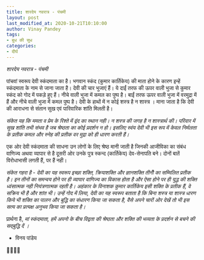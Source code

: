 ```yaml
---
title: शारदेय नवरात्र - पंचमी
layout: post
last_modified_at: 2020-10-21T10:10:00
author: Vinay Pandey
tags:
- बुध की सुध
categories:
- दीर्घ
---
```

*शारदेय नवरात्र - पंचमी*

पांचवां स्वरूप देवी स्कंदमाता का है। भगवान स्कंद (कुमार कार्तिकेय) की माता होने के कारण इन्हें स्कंदमाता के नाम से जाना जाता है। देवी की चार भुजाएं हैं। ये दाईं तरफ की ऊपर वाली भुजा से कुमार स्कंद को गोद में पकड़े हुए हैं। नीचे वाली भुजा में कमल का पुष्प है। बाईं तरफ ऊपर वाली भुजा में वरमुद्रा में हैं और नीचे वाली भुजा में कमल पुष्प है। देवी के हाथों में न कोई शस्त्र है न शास्त्र । माना जाता है कि देवी की आराधना से संतान सुख एवं पारिवारिक शांति मिलती है। 

*संकेत यह कि ममता व प्रेम के  रिश्ते में द्वंद का स्थान नही। न शस्त्र की जगह है न शास्त्रार्थ की। परिवार में सुख शांति तभी संभव है जब श्रेष्ठता का कोई प्रदर्शन न हो। इसलिए स्वंय देवी भी इस रूप में केवल निर्मलता के प्रतीक कमल और स्नेह की प्रतीक वर मुद्रा को ही धारण करती हैं।*

एक ओर देवी स्कंदमाता की  साधना उन लोगों के लिए  श्रेष्ठ मानी जाती है जिनकी आजीविका का संबंध वाणिज्य अथवा व्यापार से है दूसरी ओर उनके पुत्र स्कन्द (कार्तिकेय) देव-सेनापति बने। दोनों बातें विरोधाभासी लगती हैं, पर हैं नही। 

*संकेत गहरा है - देवी का यह स्वरूप इच्छा शक्ति, क्रियाशक्ति और ज्ञानशक्ति तीनोँ का सम्मिलित प्रतीक है। इन तीनों का समन्वय होने पर ही व्यापार वाणिज्य का विकास होता है और ऐसा होने पर ही युद्ध की शक्ति ध्वंसात्मक नही नियंत्रणात्मक रहती है। अहंकार के विनाशक कुमार कार्तिकेय इसी शक्ति के प्रतीक हैं, वे सक्रिय भी है और शांत भी। उन्हें गोद में लिया, देवी का यह स्वरूप बताता है कि  बिना शस्त्र या शास्त्र धारण किये भी शक्ति का पालन और बुद्धि का संधारण किया जा सकता है, वैसे अपने चारों ओर देखें तो भी इस सत्य का प्रत्यक्ष अनुभव किया जा सकता है।*


प्रार्थना है,
*मां स्कंदमाता,*
*हमें अपनो के बीच विद्वता की श्रेष्ठता और शक्ति की भव्यता के प्रदर्शन से बचने की सद्बुद्धि दें ।* 

- विनय पांडेय

🙏🌷🌷🙏


